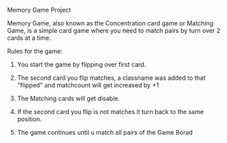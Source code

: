 Memory Game Project

Memory Game, also known as the Concentration card game or Matching Game, is a simple card game where you need to match pairs by turn over 2 cards at a time.

Rules for the game:

1. You start the game by flipping over first card.

2. The second card you flip matches, a classname was added to that "flipped" and matchcount will get increased by +1

3. The Matching cards will get disable.

4. If the second card you flip is not matches it turn back to the same position.

5. The game continues until u match all pairs of the Game Borad
